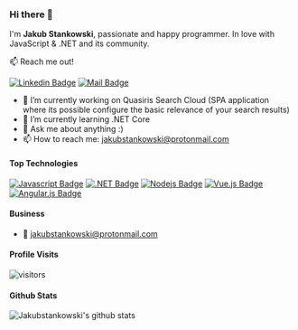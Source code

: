 ### Hi there 👋
I'm **Jakub Stankowski**, passionate and happy programmer. In love with JavaScript & .NET and its community.

:mailbox: Reach me out!

[![Linkedin Badge](https://img.shields.io/badge/-Jakub-0e76a8?style=flat&labelColor=0e76a8&logo=linkedin&logoColor=white)](https://www.linkedin.com/in/jakub-stankowski/) [![Mail Badge](https://img.shields.io/badge/-Jakub-000000?style=flat&labelColor=000000&logo=protonmail&logoColor=white)](mailto:jakubstankowski@protonmail.com)


- 🔭 I’m currently working on Quasiris Search Cloud (SPA application where its possible configure the basic relevance of your search results)
- 🌱 I’m currently learning .NET Core
- 💬 Ask me about anything :)
- 📫 How to reach me: jakubstankowski@protonmail.com

#### Top Technologies

<!-- TODO: Make technologies links takes you to repositories -->

[![Javascript Badge](https://img.shields.io/badge/-Javascript-F0DB4F?style=for-the-badge&labelColor=black&logo=javascript&logoColor=F0DB4F)](#) [![.NET Badge](https://img.shields.io/badge/-.NET-512bd4?style=for-the-badge&labelColor=black&logo=.net&logoColor=FFFFFF)](#) [![Nodejs Badge](https://img.shields.io/badge/-Nodejs-3C873A?style=for-the-badge&labelColor=black&logo=node.js&logoColor=3C873A)](#) [![Vue.js Badge](https://img.shields.io/badge/-Vue.js-42b983?style=for-the-badge&labelColor=black&logo=vue.js&logoColor=#42b983)](#) [![Angular.js Badge](https://img.shields.io/badge/-Angular-b52e32?style=for-the-badge&labelColor=black&logo=angular&logoColor=b52e32)](#)

#### Business 
- :email: jakubstankowski@protonmail.com

#### Profile Visits 

![visitors](https://visitor-badge.glitch.me/badge?page_id=jakubstankowski.jakubstankowski)

#### Github Stats

![Jakubstankowski's github stats](https://github-readme-stats.vercel.app/api?username=jakubstankowski&count_private=true&theme=tokyonight&hide=contribs,prs)
